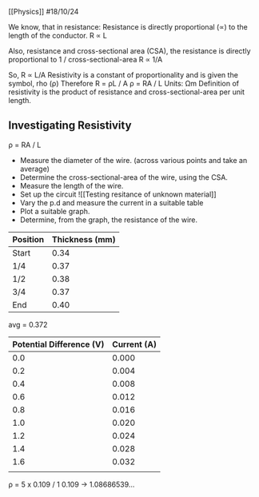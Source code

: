 [[Physics]]
#18/10/24

We know, that in resistance:
Resistance is directly proportional (∝) to the length of the conductor.
R ∝ L

Also, resistance and cross-sectional area (CSA), the resistance is directly proportional to 1 / cross-sectional-area
R ∝ 1/A

So, R ∝ L/A
Resistivity is a constant of proportionality and is given the symbol, rho (ρ)
Therefore R = ρL / A
ρ = RA / L         Units: Ωm
Definition of resistivity is the product of resistance and cross-sectional-area per unit length.

## Investigating Resistivity

ρ = RA / L
- Measure the diameter of the wire. (across various points and take an average)
- Determine the cross-sectional-area of the wire, using the CSA.
- Measure the length of the wire.
- Set up the circuit
![[Testing resitance of unknown material]]
- Vary the p.d and measure the current in a suitable table
- Plot a suitable graph.
- Determine, from the graph, the resistance of the wire.

| Position | Thickness (mm) |
| -------- | -------------- |
| Start    | 0.34           |
| 1/4      | 0.37           |
| 1/2      | 0.38           |
| 3/4      | 0.37           |
| End      | 0.40           |
avg = 0.372

| Potential Difference (V) | Current (A) |
| ------------------------ | ----------- |
| 0.0                      | 0.000       |
| 0.2                      | 0.004       |
| 0.4                      | 0.008       |
| 0.6                      | 0.012       |
| 0.8                      | 0.016       |
| 1.0                      | 0.020       |
| 1.2                      | 0.024       |
| 1.4                      | 0.028       |
| 1.6                      | 0.032       |
|                          |             |

ρ = 5 x 0.109 / 1
0.109 -> 1.08686539...